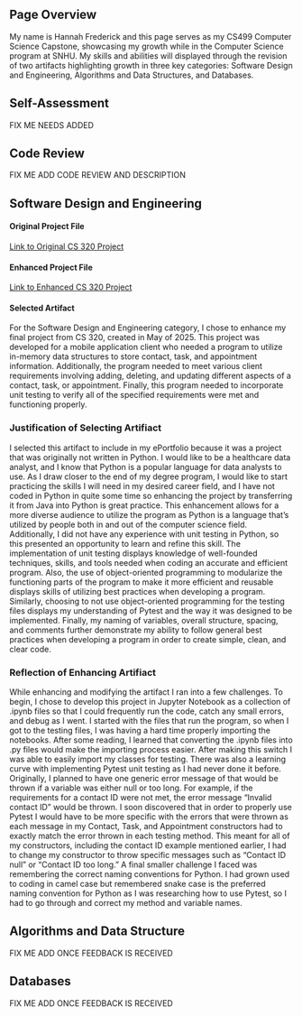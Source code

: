 ## **Page Overview**
My name is Hannah Frederick and this page serves as my CS499 Computer Science Capstone, showcasing my growth while in the Computer Science program at SNHU. My skills and abilities will displayed through the revision of two artifacts highlighting growth in three key categories: Software Design and Engineering, Algorithms and Data Structures, and Databases.

## **Self-Assessment**
FIX ME NEEDS ADDED

## **Code Review**
FIX ME ADD CODE REVIEW AND DESCRIPTION

## **Software Design and Engineering**

#### **Original Project File**
[Link to Original CS 320 Project](https://github.com/hfrederick01/hfrederick01.github.io/blob/main/CS%20320%20Project%20Original.zip)

#### **Enhanced Project File**
[Link to Enhanced CS 320 Project](https://github.com/hfrederick01/hfrederick01.github.io/blob/main/CS%20320%20Enhancement.zip)

#### **Selected Artifact**
For the Software Design and Engineering category, I chose to enhance my final project from CS 320, created in May of 2025. This project was developed for a mobile application client who needed a program to utilize in-memory data structures to store contact, task, and appointment information. Additionally, the program needed to meet various client requirements involving adding, deleting, and updating different aspects of a contact, task, or appointment. Finally, this program needed to incorporate unit testing to verify all of the specified requirements were met and functioning properly.

### **Justification of Selecting Artifiact**
I selected this artifact to include in my ePortfolio because it was a project that was originally not written in Python. I would like to be a healthcare data analyst, and I know that Python is a popular language for data analysts to use. As I draw closer to the end of my degree program, I would like to start practicing the skills I will need in my desired career field, and I have not coded in Python in quite some time so enhancing the project by transferring it from Java into Python is great practice. This enhancement allows for a more diverse audience to utilize the program as Python is a language that’s utilized by people both in and out of the computer science field. Additionally, I did not have any experience with unit testing in Python, so this presented an opportunity to learn and refine this skill. The implementation of unit testing displays knowledge of well-founded techniques, skills, and tools needed when coding an accurate and efficient program. Also, the use of object-oriented programming to modularize the functioning parts of the program to make it more efficient and reusable displays skills of utilizing best practices when developing a program. Similarly, choosing to not use object-oriented programming for the testing files displays my understanding of Pytest and the way it was designed to be implemented. Finally, my naming of variables, overall structure, spacing, and comments further demonstrate my ability to follow general best practices when developing a program in order to create simple, clean, and clear code.

### **Reflection of Enhancing Artifiact**
While enhancing and modifying the artifact I ran into a few challenges. To begin, I chose to develop this project in Jupyter Notebook as a collection of .ipynb files so that I could frequently run the code, catch any small errors, and debug as I went. I started with the files that run the program, so when I got to the testing files, I was having a hard time properly importing the notebooks. After some reading, I learned that converting the .ipynb files into .py files would make the importing process easier. After making this switch I was able to easily import my classes for testing. There was also a learning curve with implementing Pytest unit testing as I had never done it before. Originally, I planned to have one generic error message of that would be thrown if a variable was either null or too long. For example, if the requirements for a contact ID were not met, the error message “Invalid contact ID” would be thrown. I soon discovered that in order to properly use Pytest I would have to be more specific with the errors that were thrown as each message in my Contact, Task, and Appointment constructors had to exactly match the error thrown in each testing method. This meant for all of my constructors, including the contact ID example mentioned earlier, I had to change my constructor to throw specific messages such as “Contact ID null” or “Contact ID too long.” A final smaller challenge I faced was remembering the correct naming conventions for Python. I had grown used to coding in camel case but remembered snake case is the preferred naming convention for Python as I was researching how to use Pytest, so I had to go through and correct my method and variable names.

## **Algorithms and Data Structure**
FIX ME ADD ONCE FEEDBACK IS RECEIVED

## **Databases**
FIX ME ADD ONCE FEEDBACK IS RECEIVED
